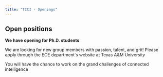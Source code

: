 ```yaml
---
title: "TICI - Openings"
---
```

## Open positions

**We have opening for Ph.D. students**

We are  looking for new group members with passion, talent, and grit! Please apply through the ECE department's website at Texas A&M University

You will have the chance to work on the grand challenges of connected intelligence